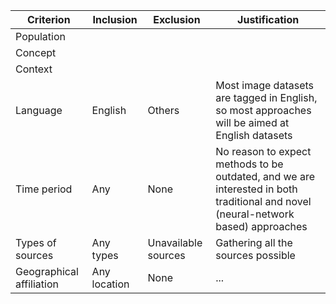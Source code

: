 Criterion | Inclusion | Exclusion | Justification
---|---|---|---
Population |
Concept |
Context |
Language | English | Others | Most image datasets are tagged in English, so most approaches will be aimed at English datasets
Time period | Any | None | No reason to expect methods to be outdated, and we are interested in both traditional and novel (neural-network based) approaches
Types of sources | Any types | Unavailable sources | Gathering all the sources possible
Geographical affiliation | Any location | None | ...